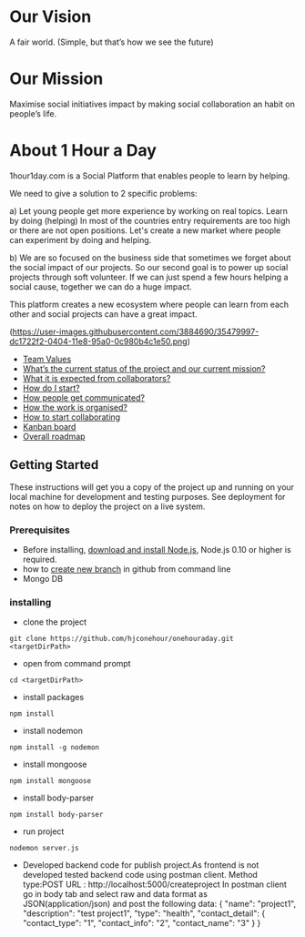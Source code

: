 
# Our Vision
A fair world. (Simple, but that’s how we see the future)

# Our Mission
Maximise social initiatives impact by making social collaboration an habit on people’s life.

# About 1 Hour a Day
1hour1day.com is a Social Platform that enables people to learn by helping.

We need to give a solution to 2 specific problems:

a) Let young people get more experience by working on real topics. Learn by doing (helping) In most of the countries entry requirements are too high or there are not open positions. Let's create a new market where people can experiment by doing and helping.

b) We are so focused on the business side that sometimes we forget about the social impact of our projects. So our second goal is to power up social projects through soft volunteer. If we can just spend a few hours helping a social cause, together we can do a huge impact.

This platform creates a new ecosystem where people can learn from each other and social projects can have a great impact.

(https://user-images.githubusercontent.com/3884690/35479997-dc1722f2-0404-11e8-95a0-0c980b4c1e50.png)


* [Team Values](https://github.com/hjconehour/onehouraday/wiki/Team-Values)
* [What’s the current status of the project and our current mission?](https://github.com/hjconehour/onehouraday/wiki/What%E2%80%99s-the-current-status-of-the-project-and-our-current-mission%3F)
* [What it is expected from collaborators?](https://github.com/hjconehour/onehouraday/wiki/What-it-is-expected-from-collaborators%3F)
* [How do I start?](https://github.com/hjconehour/onehouraday/wiki/How-do-I-start%3F)
* [How people get communicated?](https://github.com/hjconehour/onehouraday/wiki/How-people-get-communicated%3F)
* [How the work is organised?](https://github.com/hjconehour/onehouraday/wiki/How-the-work-is-organised%3F)
* [How to start collaborating](https://github.com/hjconehour/onehouraday/wiki/How-to-start-collaborating)
* [Kanban board](https://github.com/hjconehour/onehouraday/projects/1)
* [Overall roadmap](https://github.com/hjconehour/onehouraday/wiki/Overall-roadmap)


## Getting Started

These instructions will get you a copy of the project up and running on your local machine for development and testing purposes. See deployment for notes on how to deploy the project on a live system.

### Prerequisites
* Before installing, [ download and install Node.js](https://nodejs.org/en/), Node.js 0.10 or higher is required.
* how to [create new branch](https://github.com/Kunena/Kunena-Forum/wiki/Create-a-new-branch-with-git-and-manage-branches) in github from command line
* Mongo DB

### installing 
* clone the project
```
git clone https://github.com/hjconehour/onehouraday.git <targetDirPath>
```
* open <targetDir> from command prompt
```
cd <targetDirPath>
```
* install packages
```
npm install
```
* install nodemon 
```
npm install -g nodemon
```
* install mongoose
```
npm install mongoose
```
* install body-parser
```
npm install body-parser
```

* run project
```
nodemon server.js
```

* Developed backend code for publish project.As frontend is not developed tested backend code using postman client.
Method type:POST
URL : http://localhost:5000/createproject
In postman client go in body tab and select raw and data format as JSON(application/json) and post the following data:
{
	"name": "project1",
	"description": "test project1",
	"type": "health",
	"contact_detail": {
		"contact_type": "1",
		"contact_info": "2",
		"contact_name": "3"
	}
}
